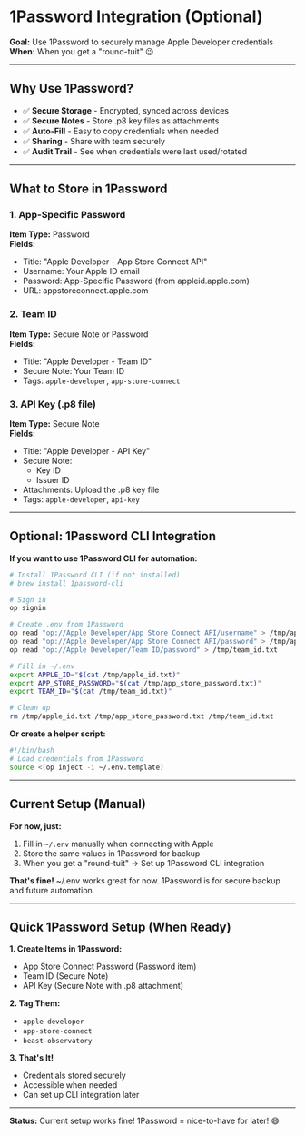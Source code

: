 # 1Password Integration (Optional)

**Goal:** Use 1Password to securely manage Apple Developer credentials  
**When:** When you get a "round-tuit" 😉

---

## Why Use 1Password?

- ✅ **Secure Storage** - Encrypted, synced across devices
- ✅ **Secure Notes** - Store .p8 key files as attachments
- ✅ **Auto-Fill** - Easy to copy credentials when needed
- ✅ **Sharing** - Share with team securely
- ✅ **Audit Trail** - See when credentials were last used/rotated

---

## What to Store in 1Password

### 1. App-Specific Password
**Item Type:** Password  
**Fields:**
- Title: "Apple Developer - App Store Connect API"
- Username: Your Apple ID email
- Password: App-Specific Password (from appleid.apple.com)
- URL: appstoreconnect.apple.com

### 2. Team ID
**Item Type:** Secure Note or Password  
**Fields:**
- Title: "Apple Developer - Team ID"
- Secure Note: Your Team ID
- Tags: `apple-developer`, `app-store-connect`

### 3. API Key (.p8 file)
**Item Type:** Secure Note  
**Fields:**
- Title: "Apple Developer - API Key"
- Secure Note: 
  - Key ID
  - Issuer ID
- Attachments: Upload the .p8 key file
- Tags: `apple-developer`, `api-key`

---

## Optional: 1Password CLI Integration

**If you want to use 1Password CLI for automation:**

```bash
# Install 1Password CLI (if not installed)
# brew install 1password-cli

# Sign in
op signin

# Create .env from 1Password
op read "op://Apple Developer/App Store Connect API/username" > /tmp/apple_id.txt
op read "op://Apple Developer/App Store Connect API/password" > /tmp/app_store_password.txt
op read "op://Apple Developer/Team ID/password" > /tmp/team_id.txt

# Fill in ~/.env
export APPLE_ID="$(cat /tmp/apple_id.txt)"
export APP_STORE_PASSWORD="$(cat /tmp/app_store_password.txt)"
export TEAM_ID="$(cat /tmp/team_id.txt)"

# Clean up
rm /tmp/apple_id.txt /tmp/app_store_password.txt /tmp/team_id.txt
```

**Or create a helper script:**
```bash
#!/bin/bash
# Load credentials from 1Password
source <(op inject -i ~/.env.template)
```

---

## Current Setup (Manual)

**For now, just:**
1. Fill in `~/.env` manually when connecting with Apple
2. Store the same values in 1Password for backup
3. When you get a "round-tuit" → Set up 1Password CLI integration

**That's fine!** ~/.env works great for now. 1Password is for secure backup and future automation.

---

## Quick 1Password Setup (When Ready)

**1. Create Items in 1Password:**
- App Store Connect Password (Password item)
- Team ID (Secure Note)
- API Key (Secure Note with .p8 attachment)

**2. Tag Them:**
- `apple-developer`
- `app-store-connect`
- `beast-observatory`

**3. That's It!**
- Credentials stored securely
- Accessible when needed
- Can set up CLI integration later

---

**Status:** Current setup works fine! 1Password = nice-to-have for later! 😄


